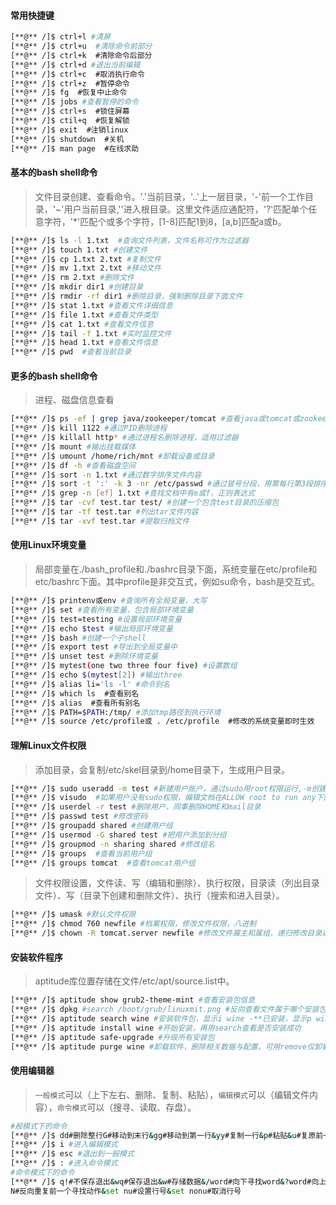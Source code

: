 #### 常用快捷键
```bash
[**@** /]$ ctrl+l #清屏
[**@** /]$ ctrl+u  #清除命令前部分
[**@** /]$ ctrl+k  #清除命令后部分
[**@** /]$ ctrl+d #退出当前编辑
[**@** /]$ ctrl+c  #取消执行命令
[**@** /]$ ctrl+z  #暂停命令
[**@** /]$ fg  #恢复中止命令
[**@** /]$ jobs #查看暂停的命令
[**@** /]$ ctrl+s  #锁住屏幕
[**@** /]$ ctil+q  #恢复解锁
[**@** /]$ exit  #注销linux
[**@** /]$ shutdown  #关机
[**@** /]$ man page  #在线求助
```
#### 基本的bash shell命令
>  文件目录创建、查看命令。'.'当前目录，'..'上一层目录，'-'前一个工作目录，'~'用户当前目录,'\'进入根目录。这里文件适应通配符，'?'匹配单个任意字符，'\*'匹配个或多个字符，[1-8]匹配1到8，[a,b]匹配a或b。

```bash
[**@** /]$ ls -l 1.txt  #查询文件列表，文件名称可作为过滤器
[**@** /]$ touch 1.txt #创建文件
[**@** /]$ cp 1.txt 2.txt #复制文件
[**@** /]$ mv 1.txt 2.txt #移动文件
[**@** /]$ rm 2.txt #删除文件
[**@** /]$ mkdir dir1 #创建目录
[**@** /]$ rmdir -rf dir1 #删除目录，强制删除目录下面文件
[**@** /]$ stat 1.txt #查看文件详细信息
[**@** /]$ file 1.txt #查看文件类型
[**@** /]$ cat 1.txt #查看文件信息
[**@** /]$ tail -f 1.txt #实时监控文件
[**@** /]$ head 1.txt #查看文件信息
[**@** /]$ pwd  #查看当前目录
```
#### 更多的bash shell命令
> 进程、磁盘信息查看

```bash
[**@** /]$ ps -ef | grep java/zookeeper/tomcat #查看java或tomcat或zookeeper进程
[**@** /]$ kill 1122 #通过PID删除进程
[**@** /]$ killall http* #通过进程名删除进程，适用过滤器
[**@** /]$ mount #输出挂载媒体
[**@** /]$ umount /home/rich/mnt #卸载设备或目录
[**@** /]$ df -h #查看磁盘空间
[**@** /]$ sort -n 1.txt #通过数字排序文件内容
[**@** /]$ sort -t ':' -k 3 -nr /etc/passwd #通过冒号分段，用第每行第3段排序,r命令降序
[**@** /]$ grep -n [ef] 1.txt #查找文档中有e或f，正则表达式
[**@** /]$ tar -cvf test.tar test/ #创建一个包含test目录的压缩包
[**@** /]$ tar -tf test.tar #列出tar文件内容
[**@** /]$ tar -xvf test.tar #提取归档文件
```
#### 使用Linux环境变量
> 局部变量在./bash_profile和./bashrc目录下面，系统变量在etc/profile和etc/bashrc下面。其中profile是非交互式，例如su命令，bash是交互式。

```bash
[**@** /]$ printenv或env #查询所有全局变量，大写
[**@** /]$ set #查看所有变量，包含局部环境变量
[**@** /]$ test=testing #设置局部环境变量
[**@** /]$ echo $test #输出局部环境变量
[**@** /]$ bash #创建一个子shell
[**@** /]$ export test #导出到全局变量中
[**@** /]$ unset test #删除环境变量
[**@** /]$ mytest(one two three four five) #设置数组
[**@** /]$ echo $(mytest[2]) #输出three
[**@** /]$ alias li='ls -l' #命令别名
[**@** /]$ which ls  #查看别名
[**@** /]$ alias  #查看所有别名
[**@** /]$ PATH=$PATH:/tmp/ #添加tmp路径到执行环境
[**@** /]$ source /etc/profile或 . /etc/profile  #修改的系统变量即时生效
```
#### 理解Linux文件权限
> 添加目录，会复制/etc/skel目录到/home目录下，生成用户目录。

```bash
[**@** /]$ sudo useradd -m test #新建用户账户，通过sudo用root权限运行,-m创建home文件
[**@** /]$ visudo  #如果用户没有sudo权限，编辑文档在ALLOW root to run any下面添加tomcat ALL=(ALL) ALL然后保存
[**@** /]$ userdel -r test #删除用户，同事删除HOME和mail目录
[**@** /]$ passwd test #修改密码
[**@** /]$ groupadd shared #创建用户组
[**@** /]$ usermod -G shared test #把用户添加到分组
[**@** /]$ groupmod -n sharing shared #修改组名
[**@** /]$ groups  #查看当前用户组
[**@** /]$ groups tomcat  #查看tomcat用户组
```
> 文件权限设置，文件读、写（编辑和删除）、执行权限，目录读（列出目录文件）、写（目录下创建和删除文件）、执行（搜索和进入目录）。

```bash
[**@** /]$ umask #默认文件权限
[**@** /]$ chmod 760 newfile #档案权限，修改文件权限，八进制
[**@** /]$ chown -R tomcat.server newfile #修改文件属主和属组，递归修改目录以及文件
```
#### 安装软件程序
> aptitude库位置存储在文件/etc/apt/source.list中。

```bash
[**@** /]$ aptitude show grub2-theme-mint #查看安装包信息
[**@** /]$ dpkg #search /boot/grub/linuxmit.png #反向查看文件属于哪个安装包
[**@** /]$ aptitude search wine #安装软件包，显示i wine -**已安装，显示p wine -**未安装
[**@** /]$ aptitude install wine #开始安装，再用search查看是否安装成功
[**@** /]$ aptitude safe-upgrade #升级所有安装包
[**@** /]$ aptitude purge wine #卸载软件，删除相关数据与配置，可用remove仅卸载
```
#### 使用编辑器
> `一般模式`可以（上下左右、删除、复制、粘贴），`编辑模式`可以（编辑文件内容），`命令模式`可以（搜寻、读取、存盘）。

```bash
#般模式下的命令
[**@** /]$ dd#删除整行G#移动到末行&gg#移动到第一行&yy#复制一行&p#粘贴&u#复原前一个动作&ctrl+r#重复前一个动作
[**@** /]$ i #进入编辑模式
[**@** /]$ esc #退出到一般模式
[**@** /]$ : #进入命令模式
#命令模式下的命令
[**@** /]$ q!#不保存退出&wq#保存退出&w#存储数据&/word#向下寻找word&?word#向上寻找word&n#重复前一个寻找动作&
N#反向重复前一个寻找动作&set nu#设置行号&set nonu#取消行号
```

